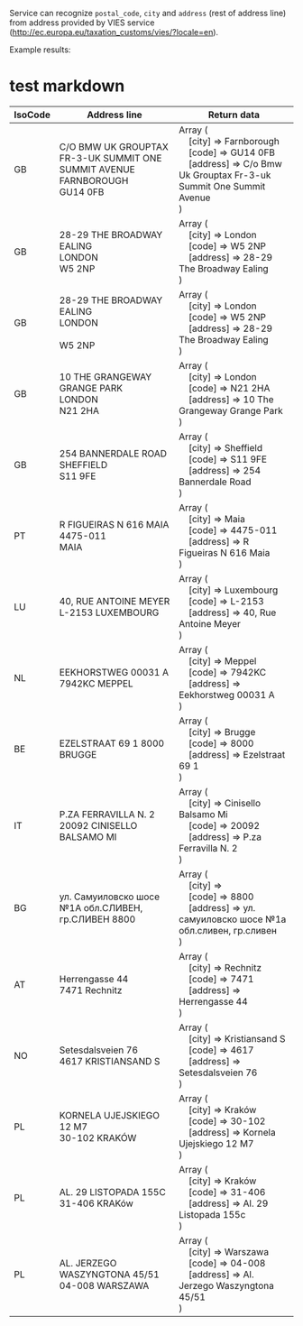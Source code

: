 Service can recognize ``postal_code``, ``city`` and ``address`` (rest of address line) from address provided by VIES service (http://ec.europa.eu/taxation_customs/vies/?locale=en).

Example results:
# test markdown

| IsoCode  | Address line | Return data |
| ------------- | ------------- | ------------- |
| GB | C/O BMW UK GROUPTAX FR-3-UK SUMMIT ONE SUMMIT AVENUE<br>FARNBOROUGH<br>GU14 0FB | Array (<br>    &nbsp;&nbsp;&nbsp;&nbsp;[city] => Farnborough<br>    &nbsp;&nbsp;&nbsp;&nbsp;[code] => GU14 0FB<br>    &nbsp;&nbsp;&nbsp;&nbsp;[address] => C/o Bmw Uk Grouptax Fr-3-uk Summit One Summit Avenue<br>)<br> |
| GB | 28-29 THE BROADWAY EALING<br>LONDON<br>W5 2NP | Array (<br>    &nbsp;&nbsp;&nbsp;&nbsp;[city] => London<br>    &nbsp;&nbsp;&nbsp;&nbsp;[code] => W5 2NP<br>    &nbsp;&nbsp;&nbsp;&nbsp;[address] => 28-29 The Broadway Ealing<br>)<br> |
| GB | 28-29 THE BROADWAY<br>EALING<br>LONDON<br><br>W5 2NP | Array (<br>    &nbsp;&nbsp;&nbsp;&nbsp;[city] => London<br>    &nbsp;&nbsp;&nbsp;&nbsp;[code] => W5 2NP<br>    &nbsp;&nbsp;&nbsp;&nbsp;[address] => 28-29 The Broadway Ealing<br>)<br> |
| GB | 10 THE GRANGEWAY<br>GRANGE PARK<br>LONDON<br>N21 2HA | Array (<br>    &nbsp;&nbsp;&nbsp;&nbsp;[city] => London<br>    &nbsp;&nbsp;&nbsp;&nbsp;[code] => N21 2HA<br>    &nbsp;&nbsp;&nbsp;&nbsp;[address] => 10 The Grangeway Grange Park<br>)<br> |
| GB | 254 BANNERDALE ROAD<br>SHEFFIELD<br>S11 9FE | Array (<br>    &nbsp;&nbsp;&nbsp;&nbsp;[city] => Sheffield<br>    &nbsp;&nbsp;&nbsp;&nbsp;[code] => S11 9FE<br>    &nbsp;&nbsp;&nbsp;&nbsp;[address] => 254 Bannerdale Road<br>)<br> |
| PT | R FIGUEIRAS N 616 MAIA<br>4475-011<br>MAIA | Array (<br>    &nbsp;&nbsp;&nbsp;&nbsp;[city] => Maia<br>    &nbsp;&nbsp;&nbsp;&nbsp;[code] => 4475-011<br>    &nbsp;&nbsp;&nbsp;&nbsp;[address] => R Figueiras N 616 Maia<br>)<br> |
| LU | 40, RUE ANTOINE MEYER L-2153  LUXEMBOURG | Array (<br>    &nbsp;&nbsp;&nbsp;&nbsp;[city] => Luxembourg<br>    &nbsp;&nbsp;&nbsp;&nbsp;[code] => L-2153<br>    &nbsp;&nbsp;&nbsp;&nbsp;[address] => 40, Rue Antoine Meyer<br>)<br> |
| NL |  EEKHORSTWEG 00031 A 7942KC MEPPEL  | Array (<br>    &nbsp;&nbsp;&nbsp;&nbsp;[city] => Meppel<br>    &nbsp;&nbsp;&nbsp;&nbsp;[code] => 7942KC<br>    &nbsp;&nbsp;&nbsp;&nbsp;[address] => Eekhorstweg 00031 A<br>)<br> |
| BE | EZELSTRAAT 69 1 8000  BRUGGE | Array (<br>    &nbsp;&nbsp;&nbsp;&nbsp;[city] => Brugge<br>    &nbsp;&nbsp;&nbsp;&nbsp;[code] => 8000<br>    &nbsp;&nbsp;&nbsp;&nbsp;[address] => Ezelstraat 69 1<br>)<br> |
| IT | P.ZA FERRAVILLA N. 2  20092 CINISELLO BALSAMO MI  | Array (<br>    &nbsp;&nbsp;&nbsp;&nbsp;[city] => Cinisello Balsamo Mi<br>    &nbsp;&nbsp;&nbsp;&nbsp;[code] => 20092<br>    &nbsp;&nbsp;&nbsp;&nbsp;[address] => P.za Ferravilla N. 2<br>)<br> |
| BG | ул. Самуиловско шосе  №1А обл.СЛИВЕН, гр.СЛИВЕН 8800 | Array (<br>    &nbsp;&nbsp;&nbsp;&nbsp;[city] => <br>    &nbsp;&nbsp;&nbsp;&nbsp;[code] => 8800<br>    &nbsp;&nbsp;&nbsp;&nbsp;[address] => ул. самуиловско шосе  №1а обл.сливен, гр.сливен<br>)<br> |
| AT | Herrengasse 44<br>7471 Rechnitz | Array (<br>    &nbsp;&nbsp;&nbsp;&nbsp;[city] => Rechnitz<br>    &nbsp;&nbsp;&nbsp;&nbsp;[code] => 7471<br>    &nbsp;&nbsp;&nbsp;&nbsp;[address] => Herrengasse 44<br>)<br> |
| NO | Setesdalsveien 76<br>4617 KRISTIANSAND S | Array (<br>    &nbsp;&nbsp;&nbsp;&nbsp;[city] => Kristiansand S<br>    &nbsp;&nbsp;&nbsp;&nbsp;[code] => 4617<br>    &nbsp;&nbsp;&nbsp;&nbsp;[address] => Setesdalsveien 76<br>)<br> |
| PL | KORNELA UJEJSKIEGO 12 M7<br>30-102 KRAKÓW | Array (<br>    &nbsp;&nbsp;&nbsp;&nbsp;[city] => Kraków<br>    &nbsp;&nbsp;&nbsp;&nbsp;[code] => 30-102<br>    &nbsp;&nbsp;&nbsp;&nbsp;[address] => Kornela Ujejskiego 12 M7<br>)<br> |
| PL | AL. 29 LISTOPADA 155C<br>31-406 KRAKów | Array (<br>    &nbsp;&nbsp;&nbsp;&nbsp;[city] => Kraków<br>    &nbsp;&nbsp;&nbsp;&nbsp;[code] => 31-406<br>    &nbsp;&nbsp;&nbsp;&nbsp;[address] => Al. 29 Listopada 155c<br>)<br> |
| PL | AL. JERZEGO WASZYNGTONA 45/51<br>04-008 WARSZAWA | Array (<br>    &nbsp;&nbsp;&nbsp;&nbsp;[city] => Warszawa<br>    &nbsp;&nbsp;&nbsp;&nbsp;[code] => 04-008<br>    &nbsp;&nbsp;&nbsp;&nbsp;[address] => Al. Jerzego Waszyngtona 45/51<br>)<br> |
